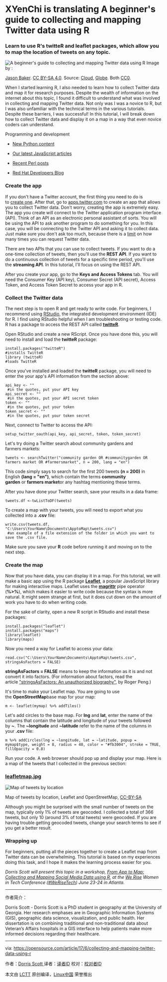 XYenChi is translating
A beginner's guide to collecting and mapping Twitter data using R
============================================================

### Learn to use R's twitteR and leaflet packages, which allow you to map the location of tweets on any topic.

![A beginner's guide to collecting and mapping Twitter data using R](https://opensource.com/sites/default/files/styles/image-full-size/public/images/business/cloud-globe.png?itok=H4f-RAz_ "A beginner's guide to collecting and mapping Twitter data using R")
Image by : 

[Jason Baker][14]. [CC BY-SA 4.0][15]. Source: [Cloud][16], [Globe][17]. Both [CC0][18].

When I started learning R, I also needed to learn how to collect Twitter data and map it for research purposes. Despite the wealth of information on the internet about this topic, I found it difficult to understand what was involved in collecting and mapping Twitter data. Not only was I was a novice to R, but I was also unfamiliar with the technical terms in the various tutorials. Despite these barriers, I was successful! In this tutorial, I will break down how to collect Twitter data and display it on a map in a way that even novice coders can understand.

Programming and development

*   [New Python content][1]

*   [Our latest JavaScript articles][2]

*   [Recent Perl posts][3]

*   [Red Hat Developers Blog][4]

### Create the app

If you don't have a Twitter account, the first thing you need to do is to [create one][19]. After that, go to [apps.twitter.com][20] to create an app that allows you to collect Twitter data. Don't worry, creating the app is extremely easy. The app you create will connect to the Twitter application program interface (API). Think of an API as an electronic personal assistant of sorts. You will be using the API to ask another program to do something for you. In this case, you will be connecting to the Twitter API and asking it to collect data. Just make sure you don't ask too much, because there is a [limit][21] on how many times you can request Twitter data.

There are two APIs that you can use to collect tweets. If you want to do a one-time collection of tweets, then you'll use the **REST API**. If you want to do a continuous collection of tweets for a specific time period, you'll use the **streaming API**. In this tutorial, I'll focus on using the REST API.

After you create your app, go to the **Keys and Access Tokens** tab. You will need the Consumer Key (API key), Consumer Secret (API secret), Access Token, and Access Token Secret to access your app in R.

### Collect the Twitter data

The next step is to open R and get ready to write code. For beginners, I recommend using [RStudio][22], the integrated development environment (IDE) for R. I find using RStudio helpful when I am troubleshooting or testing code. R has a package to access the REST API called **[twitteR][8]**.

Open RStudio and create a new RScript. Once you have done this, you will need to install and load the **twitteR** package:

```
install.packages("twitteR") 
#installs TwitteR
library (twitteR) 
#loads TwitteR
```

Once you've installed and loaded the **twitteR** package, you will need to enter the your app's API information from the section above:

```
api_key <- "" 
 #in the quotes, put your API key 
api_secret <- "" 
 #in the quotes, put your API secret token 
token <- "" 
 #in the quotes, put your token
token_secret <- "" 
 #in the quotes, put your token secret
```

Next, connect to Twitter to access the API:

```
setup_twitter_oauth(api_key, api_secret, token, token_secret)
```

Let's try doing a Twitter search about community gardens and farmers markets:

```
tweets <- searchTwitter("community garden OR #communitygarden OR farmers market OR #farmersmarket", n = 200, lang = "en")
```

This code simply says to search for the first 200 tweets **(n = 200)** in English **(lang = "en")**, which contain the terms **community garden** or **farmers market**or any hashtag mentioning these terms.

After you have done your Twitter search, save your results in a data frame:

```
tweets.df <-twListToDF(tweets)
```

To create a map with your tweets, you will need to export what you collected into a **.csv** file:

```
write.csv(tweets.df, "C:\Users\YourName\Documents\ApptoMap\tweets.csv") 
 #an example of a file extension of the folder in which you want to save the .csv file.
```

Make sure you save your **R** code before running it and moving on to the next step.

### Create the map

Now that you have data, you can display it in a map. For this tutorial, we will make a basic app using the R package **[Leaflet][9]**, a popular JavaScript library for making interactive maps. Leaflet uses the [**magrittr**][23] pipe operator (**%>%**), which makes it easier to write code because the syntax is more natural. It might seem strange at first, but it does cut down on the amount of work you have to do when writing code.

For the sake of clarity, open a new R script in RStudio and install these packages:

```
install.packages("leaflet")
install.packages("maps") 
library(leaflet)
library(maps)
```

Now you need a way for Leaflet to access your data:

```
read.csv("C:\Users\YourName\Documents\ApptoMap\tweets.csv", stringsAsFactors = FALSE)
```

**stringAsFactors = FALSE** means to keep the information as it is and not convert it into factors. (For information about factors, read the article ["stringsAsFactors: An unauthorized biography"][24], by Roger Peng.)

It's time to make your Leaflet map. You are going to use the **OpenStreetMap**base map for your map:

```
m <- leaflet(mymap) %>% addTiles()
```

Let's add circles to the base map. For **lng** and **lat**, enter the name of the columns that contain the latitude and longitude of your tweets followed by **~**. The **~longitude** and **~latitude** refer to the name of the columns in your **.csv** file:

```
m %>% addCircles(lng = ~longitude, lat = ~latitude, popup = mymap$type, weight = 8, radius = 40, color = "#fb3004", stroke = TRUE, fillOpacity = 0.8)
```

Run your code. A web browser should pop up and display your map. Here is a map of the tweets that I collected in the previous section:

### [leafletmap.jpg][6]

![Map of tweets by location](https://opensource.com/sites/default/files/leafletmap.jpg "Map of tweets by location")

Map of tweets by location, Leaflet and OpenStreetMap, [CC-BY-SA][5]

<add here="" leafletmap.jpg=""></add>

Although you might be surprised with the small number of tweets on the map, typically only 1% of tweets are geocoded. I collected a total of 366 tweets, but only 10 (around 3% of total tweets) were geocoded. If you are having trouble getting geocoded tweets, change your search terms to see if you get a better result.

### Wrapping up

For beginners, putting all the pieces together to create a Leaflet map from Twitter data can be overwhelming. This tutorial is based on my experiences doing this task, and I hope it makes the learning process easier for you.

 _Dorris Scott will present this topic in a workshop, [From App to Map: Collecting and Mapping Social Media Data using R][10], at the [We Rise][11] Women in Tech Conference ([#WeRiseTech][12]) June 23-24 in Atlanta._

--------------------------------------------------------------------------------

作者简介：

Dorris Scott - Dorris Scott is a PhD student in geography at the University of Georgia. Her research emphases are in Geographic Information Systems (GIS), geographic data science, visualization, and public health. Her dissertation is on combining traditional and non-traditional data about Veteran’s Affairs hospitals in a GIS interface to help patients make more informed decisions regarding their healthcare.


-----------------
via: https://opensource.com/article/17/6/collecting-and-mapping-twitter-data-using-r

作者：[Dorris Scott ][a]
译者：[译者ID](https://github.com/译者ID)
校对：[校对者ID](https://github.com/校对者ID)

本文由 [LCTT](https://github.com/LCTT/TranslateProject) 原创编译，[Linux中国](https://linux.cn/) 荣誉推出

[a]:https://opensource.com/users/dorrisscott
[1]:https://opensource.com/tags/python?src=programming_resource_menu
[2]:https://opensource.com/tags/javascript?src=programming_resource_menu
[3]:https://opensource.com/tags/perl?src=programming_resource_menu
[4]:https://developers.redhat.com/?intcmp=7016000000127cYAAQ&src=programming_resource_menu
[5]:https://creativecommons.org/licenses/by-sa/2.0/
[6]:https://opensource.com/file/356071
[7]:https://opensource.com/article/17/6/collecting-and-mapping-twitter-data-using-r?rate=Rnu6Lf0Eqvepznw75VioNPWIaJQH39pZETBfu2ZI3P0
[8]:https://cran.r-project.org/web/packages/twitteR/twitteR.pdf
[9]:https://rstudio.github.io/leaflet
[10]:https://werise.tech/sessions/2017/4/16/from-app-to-map-collecting-and-mapping-social-media-data-using-r?rq=social%20mapping
[11]:https://werise.tech/
[12]:https://twitter.com/search?q=%23WeRiseTech&src=typd
[13]:https://opensource.com/user/145006/feed
[14]:https://opensource.com/users/jason-baker
[15]:https://creativecommons.org/licenses/by-sa/4.0/
[16]:https://pixabay.com/en/clouds-sky-cloud-dark-clouds-1473311/
[17]:https://pixabay.com/en/globe-planet-earth-world-1015311/
[18]:https://creativecommons.org/publicdomain/zero/1.0/
[19]:https://twitter.com/signup
[20]:https://apps.twitter.com/
[21]:https://dev.twitter.com/rest/public/rate-limiting
[22]:https://www.rstudio.com/
[23]:https://github.com/smbache/magrittr
[24]:http://simplystatistics.org/2015/07/24/stringsasfactors-an-unauthorized-biography/
[25]:https://opensource.com/users/dorrisscott
